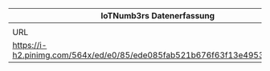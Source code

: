 |IoTNumb3rs Datenerfassung|||||||||||
| ---- | ---- | ---- | ---- | ---- | ---- | ---- | ---- | ---- | ---- | ---- |
||||||||||||
|URL|home_url|filename|device_class|device_count|market_class|market_volume|prognosis_year|publication_year|authorship_class|Dropbox folder|
|https://i-h2.pinimg.com/564x/ed/e0/85/ede085fab521b676f63f13e49533d8c1.jpg|https://channels.theinnovationenterprise.com/articles/infographic-the-data-behind-the-iot?utm_content=buffer280cc&utm_medium=social&utm_source=twitter.com&utm_campaign=buffer|file11_ede085fab521b676f63f13e49533d8c1.jpg||||||||Pattoho/20181125-2100|

